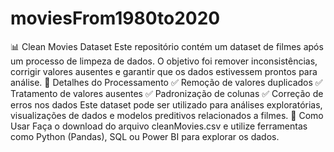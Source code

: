 # moviesFrom1980to2020
 📊 Clean Movies Dataset Este repositório contém um dataset de filmes após um processo de limpeza de dados. O objetivo foi remover inconsistências, corrigir valores ausentes e garantir que os dados estivessem prontos para análise.  📌 Detalhes do Processamento ✅ Remoção de valores duplicados ✅ Tratamento de valores ausentes ✅ Padronização de colunas ✅ Correção de erros nos dados  Este dataset pode ser utilizado para análises exploratórias, visualizações de dados e modelos preditivos relacionados a filmes.  🚀 Como Usar Faça o download do arquivo cleanMovies.csv e utilize ferramentas como Python (Pandas), SQL ou Power BI para explorar os dados.

